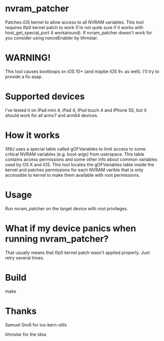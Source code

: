 # nvram_patcher
Patches iOS kernel to allow access to all NVRAM variables.
This tool requires tfp0 kernel patch to work (I'm not quite sure if it works with host_get_special_port 4 workaround). If nvram_patcher doesn't work for you consider using nonceEnabler by tihmstar.
# WARNING!
This tool causes bootloops on iOS 10+ (and maybe iOS 9+ as well). I'll try to provide a fix asap.
# Supported devices
I've tested it on iPad mini 4, iPad 4, iPod touch 4 and iPhone 5S, but it should work for all armv7 and arm64 devices.
# How it works
XNU uses a special table called gOFVariables to limit access to some critical NVRAM variables (e.g. boot-args) from userspace. This table contains access permissions and some other info about common variables used by OS X and iOS. This tool locates the gOFVariables table inside the kernel and patches permissions for each NVRAM varible that is only accessible to kernel to make them available with root permissions.
# Usage
Run nvram_patcher on the target device with root privileges.
# What if my device panics when running nvram_patcher?
That usually means that tfp0 kernel patch wasn't applied properly. Just retry several times.
# Build
make
# Thanks
Samuel Groß for ios-kern-utils

tihmstar for the idea
